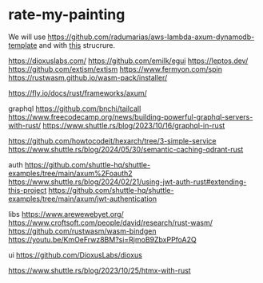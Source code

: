 # rate-my-painting

We will use https://github.com/radumarias/aws-lambda-axum-dynamodb-template and with [this](https://www.howtocodeit.com/articles/master-hexagonal-architecture-rust) strucrure.

https://dioxuslabs.com/
https://github.com/emilk/egui
https://leptos.dev/
https://github.com/extism/extism
https://www.fermyon.com/spin
https://rustwasm.github.io/wasm-pack/installer/

https://fly.io/docs/rust/frameworks/axum/

graphql
https://github.com/bnchi/tailcall
https://www.freecodecamp.org/news/building-powerful-graphql-servers-with-rust/
https://www.shuttle.rs/blog/2023/10/16/graphql-in-rust

https://github.com/howtocodeit/hexarch/tree/3-simple-service
https://www.shuttle.rs/blog/2024/05/30/semantic-caching-qdrant-rust

auth
https://github.com/shuttle-hq/shuttle-examples/tree/main/axum%2Foauth2
https://www.shuttle.rs/blog/2024/02/21/using-jwt-auth-rust#extending-this-project
https://github.com/shuttle-hq/shuttle-examples/tree/main/axum/jwt-authentication

libs https://www.arewewebyet.org/
https://www.croftsoft.com/people/david/research/rust-wasm/
https://github.com/rustwasm/wasm-bindgen
https://youtu.be/KmOeFrwz8BM?si=RjmoB9ZbxPPfoA2Q

ui
https://github.com/DioxusLabs/dioxus

https://www.shuttle.rs/blog/2023/10/25/htmx-with-rust
